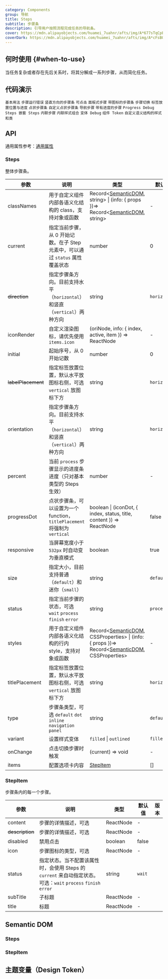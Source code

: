 ```yaml
---
category: Components
group: 导航
title: Steps
subtitle: 步骤条
description: 引导用户按照流程完成任务的导航条。
cover: https://mdn.alipayobjects.com/huamei_7uahnr/afts/img/A*677sTqCpE3wAAAAAAAAAAAAADrJ8AQ/original
coverDark: https://mdn.alipayobjects.com/huamei_7uahnr/afts/img/A*cFsBQLA0b7UAAAAAAAAAAAAADrJ8AQ/original
---
```


## 何时使用 {#when-to-use}

当任务复杂或者存在先后关系时，将其分解成一系列步骤，从而简化任务。

## 代码演示

<!-- prettier-ignore -->
<code src="./demo/simple.tsx">基本用法</code>
<code src="./demo/error.tsx">步骤运行错误</code>
<code src="./demo/vertical.tsx">竖直方向的步骤条</code>
<code src="./demo/clickable.tsx">可点击</code>
<code src="./demo/panel.tsx">面板式步骤</code>
<code src="./demo/icon.tsx">带图标的步骤条</code>
<code src="./demo/step-next.tsx" debug>步骤切换</code>
<code src="./demo/title-placement.tsx">标签放置位置与进度</code>
<code src="./demo/progress-dot.tsx">点状步骤条</code>
<code src="./demo/customized-progress-dot.tsx" debug>自定义点状步骤条</code>
<code src="./demo/nav.tsx">导航步骤</code>
<code src="./demo/progress.tsx" debug>带有进度的步骤</code>
<code src="./demo/progress-debug.tsx" debug>Progress Debug</code>
<code src="./demo/steps-in-steps.tsx" debug>Steps 嵌套 Steps</code>
<code src="./demo/inline.tsx">内联步骤</code>
<code src="./demo/inline-variant.tsx">内联样式组合</code>
<code src="./demo/variant-debug.tsx" debug>变体 Debug</code>
<code src="./demo/component-token.tsx" debug>组件 Token</code>
<code src="./demo/style-class.tsx" version="6.0.0">自定义语义结构的样式和类</code>

## API

通用属性参考：[通用属性](/docs/react/common-props)

### Steps

整体步骤条。

| 参数 | 说明 | 类型 | 默认值 | 版本 |
| --- | --- | --- | --- | --- |
| classNames | 用于自定义组件内部各语义化结构的 class，支持对象或函数 | Record<[SemanticDOM](#semantic-dom), string> \| (info: { props })=> Record<[SemanticDOM](#semantic-dom), string> | - |  |
| current | 指定当前步骤，从 0 开始记数。在子 Step 元素中，可以通过 `status` 属性覆盖状态 | number | 0 |  |
| ~~direction~~ | 指定步骤条方向。目前支持水平（`horizontal`）和竖直（`vertical`）两种方向 | string | `horizontal` |  |
| iconRender | 自定义渲染图标，请优先使用 `items.icon` | (oriNode, info: { index, active, item }) => ReactNode | - |  |
| initial | 起始序号，从 0 开始记数 | number | 0 |  |
| ~~labelPlacement~~ | 指定标签放置位置，默认水平放图标右侧，可选 `vertical` 放图标下方 | string | `horizontal` |  |
| orientation | 指定步骤条方向。目前支持水平（`horizontal`）和竖直（`vertical`）两种方向 | string | `horizontal` |  |
| percent | 当前 `process` 步骤显示的进度条进度（只对基本类型的 Steps 生效） | number | - | 4.5.0 |
| progressDot | 点状步骤条，可以设置为一个 function，`titlePlacement` 将强制为 `vertical` | boolean \| (iconDot, { index, status, title, content }) => ReactNode | false |  |
| responsive | 当屏幕宽度小于 `532px` 时自动变为垂直模式 | boolean | true |  |
| size | 指定大小，目前支持普通（`default`）和迷你（`small`） | string | `default` |  |
| status | 指定当前步骤的状态，可选 `wait` `process` `finish` `error` | string | `process` |  |
| styles | 用于自定义组件内部各语义化结构的行内 style，支持对象或函数 | Record<[SemanticDOM](#semantic-dom), CSSProperties> \| (info: { props })=> Record<[SemanticDOM](#semantic-dom), CSSProperties> | - |  |
| titlePlacement | 指定标签放置位置，默认水平放图标右侧，可选 `vertical` 放图标下方 | string | `horizontal` |  |
| type | 步骤条类型，可选 `default` `dot` `inline` `navigation` `panel` | string | `default` |  |
| variant | 设置样式变体 | `filled` \| `outlined` | `filled` |  |
| onChange | 点击切换步骤时触发 | (current) => void | - |  |
| items | 配置选项卡内容 | [StepItem](#stepitem) | [] | 4.24.0 |

### StepItem

步骤条内的每一个步骤。

| 参数 | 说明 | 类型 | 默认值 | 版本 |
| --- | --- | --- | --- | --- |
| content | 步骤的详情描述，可选 | ReactNode | - |  |
| ~~description~~ | 步骤的详情描述，可选 | ReactNode | - |  |
| disabled | 禁用点击 | boolean | false |  |
| icon | 步骤图标的类型，可选 | ReactNode | - |  |
| status | 指定状态。当不配置该属性时，会使用 Steps 的 `current` 来自动指定状态。可选：`wait` `process` `finish` `error` | string | `wait` |  |
| subTitle | 子标题 | ReactNode | - |  |
| title | 标题 | ReactNode | - |  |

## Semantic DOM

### Steps

<code src="./demo/_semantic.tsx" simplify="true"></code>

### StepItem

<code src="./demo/_semantic_items.tsx" simplify="true"></code>

## 主题变量（Design Token）

<ComponentTokenTable component="Steps"></ComponentTokenTable>
